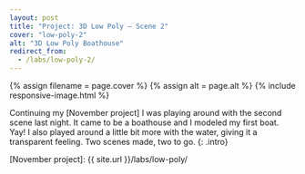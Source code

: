```yaml
---
layout: post
title: "Project: 3D Low Poly – Scene 2"
cover: "low-poly-2"
alt: "3D Low Poly Boathouse"
redirect_from:
  - /labs/low-poly-2/
---
```


{% assign filename = page.cover %}
{% assign alt = page.alt %}
{% include responsive-image.html %}

Continuing my [November project] I was playing around with the second scene last night. It came to be a boathouse and I modeled my first boat. Yay! I also played around a little bit more with the water, giving it a transparent feeling. Two scenes made, two to go.
{: .intro}

[November project]: {{ site.url }}/labs/low-poly/
